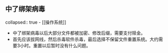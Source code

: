 ## 中了绑架病毒
collapsed:: true
	- [[操作系统]]
- 中了绑架病毒以后大部分文件都被加密、修改后缀，需要支付赎金。
- 首先应该拔网线，然后杀毒软件杀毒，最后选择不保留文件重置系统。大约需要3小时。重置以后暂时没有什么问题。